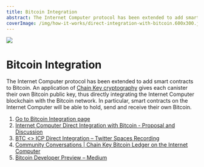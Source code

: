 ```yaml
---
title: Bitcoin Integration
abstract: The Internet Computer protocol has been extended to add smart contracts to Bitcoin.
coverImage: /img/how-it-works/direct-integration-with-bitcoin.600x300.jpg
---
```


![](/img/how-it-works/direct-integration-with-bitcoin.600x300.jpg)

# Bitcoin Integration

The Internet Computer protocol has been extended to add smart contracts to Bitcoin. An application of [Chain Key cryptography](/how-it-works/chain-key-technology) gives each canister their own Bitcoin public key, thus directly integrating the Internet Computer blockchain with the Bitcoin network. In particular, smart contracts on the Internet Computer will be able to hold, send and receive their own Bitcoin.

1. [Go to Bitcoin Integration page](/bitcoin-integration)
2. [Internet Computer Direct Integration with Bitcoin - Proposal and Discussion](https://forum.dfinity.org/t/direct-integration-with-bitcoin/6147)
3. [BTC <> ICP Direct Integration – Twitter Spaces Recording](https://www.youtube.com/watch?v=BIf4SYl3pxo)
4. [Community Conversations | Chain Key Bitcoin Ledger on the Internet Computer](https://www.youtube.com/watch?v=l8koeVGZe_Y)
5. [Bitcoin Developer Preview – Medium](https://medium.com/dfinity/the-internet-computers-bitcoin-developer-preview-is-now-available-85ce1df6b17d)
